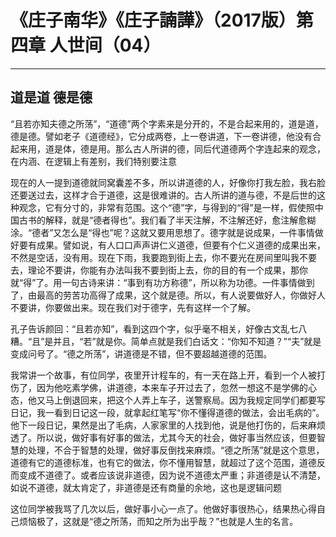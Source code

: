 # 《庄子南华》《庄子諵譁》（2017版）第四章 人世间（04）

------

## 道是道 德是德

“且若亦知夫德之所荡”，“道德”两个字素来是分开的，不是合起来用的，道是道，德是德。譬如老子《道德经》，它分成两卷，上一卷讲道，下一卷讲德，他没有合起来用，道是体，德是用。那么古人所讲的德，同后代道德两个字连起来的观念，在内涵、在逻辑上有差别，我们特别要注意

现在的人一提到道德就同窝囊差不多，所以讲道德的人，好像你打我左脸，我右脸还要送过去，这样才合于道德，这是很难讲的。古人所讲的道与德，不是后世的这种观念，它有分寸的，非常有范围。这个“德”字，与得到的“得”是一样，假使照中国古书的解释，就是“德者得也”。我们看了半天注解，不注解还好，愈注解愈糊涂。“德者”又怎么是“得也”呢？这就又要用思想了。德字就是说成果，一件事情做好要有成果。譬如说，有人口口声声讲仁义道德，但要有个仁义道德的成果出来，不然是空话，没有用。现在下雨，我要跑到街上去，你不要光在房间里叫我不要去，理论不要讲，你能有办法叫我不要到街上去，你的目的有一个成果，那你就“得”了。用一句古诗来讲：“事到有功方称德”，所以称为功德。一件事情做到了，由最高的劳苦功高得了成果，这个就是德。所以，有人说要做好人，你做好人不要讲，你要做出来。现在我们对于德字，先有这样一个了解。

孔子告诉颜回：“且若亦知”，看到这四个字，似乎毫不相关，好像古文乱七八糟。“且”是并且，“若”就是你。简单点就是我们白话文：“你知不知道？”“夫”就是变成问号了。“德之所荡”，讲道德是不错，但不要超越道德的范围。

我常讲一个故事，有位同学，夜里开计程车的，有一天在路上开，看到一个人被打伤了，因为他吃素学佛，讲道德，本来车子开过去了，忽然一想这不是学佛的心态，他又马上倒退回来，把这个人弄上车子，送警察局。因为我规定同学们都要写日记，我一看到日记这一段，就拿起红笔写“你不懂得道德的做法，会出毛病的”。他下一段日记，果然是出了毛病，人家家里的人找到他，说是他打伤的，后来麻烦透了。所以说，做好事有好事的做法，尤其今天的社会，做好事当然应该，但要智慧的处理，不合于智慧的处理，做好事反倒找来麻烦。“德之所荡”就是这个意思，道德有它的道德标准，也有它的做法，你不懂用智慧，就超过了这个范围，道德反而变成不道德了。或者应该说非道德，因为说不道德太严重；非道德是认不清楚，如说不道德，就太肯定了，非道德是还有商量的余地，这也是逻辑问题

这位同学被我骂了几次以后，做好事小心一点了。他做好事很热心，结果热心得自己烦恼极了，这就是“德之所荡，而知之所为出乎哉？”也就是人生的名言。
